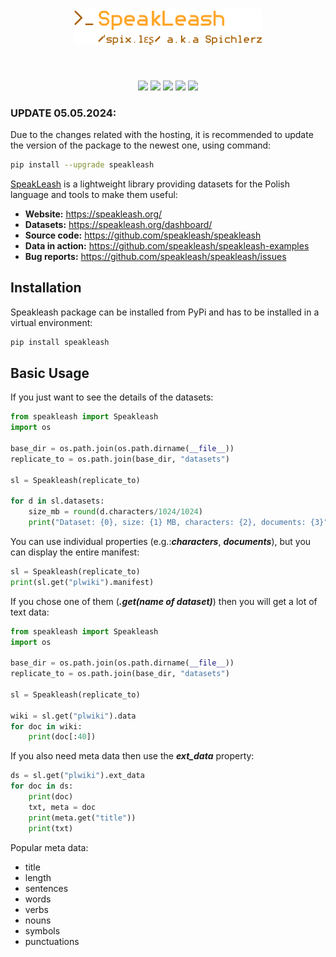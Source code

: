 <h1 align="center">
<img src="https://raw.githubusercontent.com/speakleash/speakleash/main/branding/logo/speakleash_logo.png" width="300">
</h1><br>

<p align="center">
    <a href="https://pypi.org/project/speakleash"><img src="https://badge.fury.io/py/speakleash.svg"></a>
    <a href="https://speakleash.org/"><img src="https://img.shields.io/badge/organisation-Speakleash-orange"></a>
    <a href="https://pypi.org/project/speakleash"><img src="https://img.shields.io/badge/python-_>=_3.6-blue"></a>
    <a href="https://speakleash.org/dashboard/"><img src="https://img.shields.io/badge/dynamic/json?url=https://cutt.ly/ywcfnFY7&query=datasetsGB&suffix=%20GB&label=datasets&color=brightgreen"></a>
    <a href="https://speakleash.org/spolecznosc-i-kontakt/"><img src="https://img.shields.io/discord/1043112910278381619?logo=discord&label=discord&color=%23603FEF"></a>
</p>

### UPDATE 05.05.2024: 
Due to the changes related with the hosting, it is recommended to update the version of the package to the newest one, using command:
```bash
pip install --upgrade speakleash
```

[SpeakLeash](https://pypi.org/project/speakleash) is a lightweight library providing datasets for the Polish language
and tools to make them useful:

- **Website:** https://speakleash.org/
- **Datasets:** https://speakleash.org/dashboard/
- **Source code:** https://github.com/speakleash/speakleash
- **Data in action:** https://github.com/speakleash/speakleash-examples
- **Bug reports:** https://github.com/speakleash/speakleash/issues

Installation
----------------------

Speakleash package can be installed from PyPi and has to be installed in a virtual environment:

```bash
pip install speakleash
```

Basic Usage
----------------------

If you just want to see the details of the datasets:

```python
from speakleash import Speakleash
import os

base_dir = os.path.join(os.path.dirname(__file__))
replicate_to = os.path.join(base_dir, "datasets")

sl = Speakleash(replicate_to)

for d in sl.datasets:
    size_mb = round(d.characters/1024/1024)
    print("Dataset: {0}, size: {1} MB, characters: {2}, documents: {3}".format(d.name, size_mb, d.characters, d.documents))
```

You can use individual properties (e.g.:***characters***, ***documents***), but you can display the entire manifest:

```python
sl = Speakleash(replicate_to)
print(sl.get("plwiki").manifest)
```

If you chose one of them (***.get(name of dataset)***) then you will get a lot of text data:

```python
from speakleash import Speakleash
import os

base_dir = os.path.join(os.path.dirname(__file__))
replicate_to = os.path.join(base_dir, "datasets")

sl = Speakleash(replicate_to)

wiki = sl.get("plwiki").data
for doc in wiki:
    print(doc[:40])
```

If you also need meta data then use the ***ext_data*** property:

```python
ds = sl.get("plwiki").ext_data
for doc in ds:
    print(doc)
    txt, meta = doc
    print(meta.get("title"))
    print(txt)
```

Popular meta data:

* title
* length
* sentences
* words
* verbs
* nouns
* symbols
* punctuations
